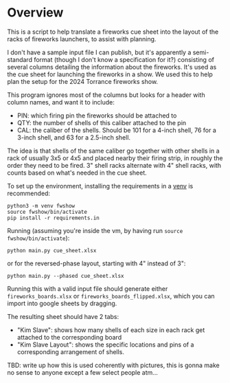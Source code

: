 # Overview

This is a script to help translate a fireworks cue sheet into the layout of the racks of fireworks launchers, to assist with planning.

I don't have a sample input file I can publish, but it's apparently a semi-standard format (though I don't know a specification for it?) consisting of several columns detailing the information about the fireworks.  It's used as the cue sheet for launching the fireworks in a show.  We used this to help plan the setup for the 2024 Torrance fireworks show.

This program ignores most of the columns but looks for a header with column names, and want it to include:

 * PIN: which firing pin the fireworks should be attached to
 * QTY: the number of shells of this caliber attached to the pin
 * CAL: the caliber of the shells.  Should be 101 for a 4-inch shell, 76 for a 3-inch shell, and 63 for a 2.5-inch shell.

The idea is that shells of the same caliber go together with other shells in a rack of usually 3x5 or 4x5 and placed nearby their firing strip, in roughly the order they need to be fired.  3" shell racks alternate with 4" shell racks, with counts based on what's needed in the cue sheet.

To set up the environment, installing the requirements in a [venv](https://docs.python.org/3/library/venv.html) is recommended:

~~~
python3 -m venv fwshow
source fwshow/bin/activate
pip install -r requirements.in
~~~

Running (assuming you're inside the vm, by having run `source fwshow/bin/activate`):

~~~
python main.py cue_sheet.xlsx
~~~

or for the reversed-phase layout, starting with 4" instead of 3":

~~~
python main.py --phased cue_sheet.xlsx
~~~

Running this with a valid input file should generate either `fireworks_boards.xlsx` or `fireworks_boards_flipped.xlsx`, which you can import into google sheets by dragging.

The resulting sheet should have 2 tabs:
 - "Kim Slave": shows how many shells of each size in each rack get attached to the corresponding board
 - "Kim Slave Layout": shows the specific locations and pins of a corresponding arrangement of shells.

TBD: write up how this is used coherently with pictures, this is gonna make no sense to anyone except a few select people atm...

